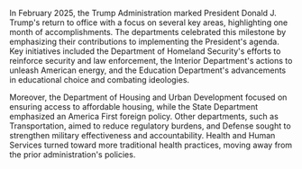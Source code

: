 In February 2025, the Trump Administration marked President Donald J. Trump's return to office with a focus on several key areas, highlighting one month of accomplishments. The departments celebrated this milestone by emphasizing their contributions to implementing the President's agenda. Key initiatives included the Department of Homeland Security's efforts to reinforce security and law enforcement, the Interior Department's actions to unleash American energy, and the Education Department's advancements in educational choice and combating ideologies.

Moreover, the Department of Housing and Urban Development focused on ensuring access to affordable housing, while the State Department emphasized an America First foreign policy. Other departments, such as Transportation, aimed to reduce regulatory burdens, and Defense sought to strengthen military effectiveness and accountability. Health and Human Services turned toward more traditional health practices, moving away from the prior administration's policies.